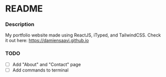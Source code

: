 # README

### Description
My portfolio website made using ReactJS, iTyped, and TailwindCSS.
Check it out here: https://damiensaavi.github.io 

### TODO
- [ ] Add "About" and "Contact" page
- [ ] Add commands to terminal
